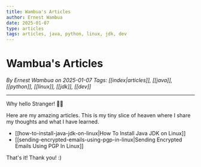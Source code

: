 ```yaml
---
title: Wambua's Articles
author: Ernest Wambua
date: 2025-01-07
type: articles
tags: articles, java, python, linux, jdk, dev
---
```


# Wambua's Articles
_By Ernest Wambua on 2025-01-07_
_Tags: [[index|articles]], [[java]], [[python]], [[linux]], [[jdk]], [[dev]]_
___

Why hello Stranger! 👋😀

Here are my amazing articles. This is my tiny slice of heaven where I share my thoughts and what I have learned.

- [[how-to-install-java-jdk-on-linux|How To Install Java JDK on Linux]]
- [[sending-encrypted-emails-using-pgp-in-linux|Sending Encrypted Emails Using PGP In Linux]]

That's it! Thank you! :)






